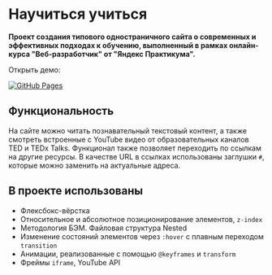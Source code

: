 # Научиться учиться
**Проект создания типового одностраничного сайта о современных и эффективных подходах к обучению, выполненный в рамках онлайн-курса "Веб-разработчик" от "Яндекс Практикума".**

Открыть демо:

[![GitHub Pages](https://img.shields.io/badge/GitHub%20Pages-222222?style=for-the-badge&logo=GitHub%20Pages&logoColor=white)](https://tatsenko-m.github.io/how-to-learn/)

## Функциональность
На сайте можно читать познавательный текстовый контент, а также смотреть встроенные с YouTube видео от образовательных каналов TED и TEDx Talks. Функционал также позволяет переходить по ссылкам на другие ресурсы. В качестве URL в ссылках использованы заглушки `#`, которые можно заменить на актуальные адреса.

## В проекте использованы
* Флексбокс-вёрстка
* Относительное и абсолютное позиционирование элементов, `z-index`
* Методология БЭМ. Файловая структура Nested
* Изменение состояний элементов через `:hover` с плавным переходом `transition`
* Анимации, реализованные с помощью `@keyframes` и `transform`
* Фреймы `iframe`, YouTube API


